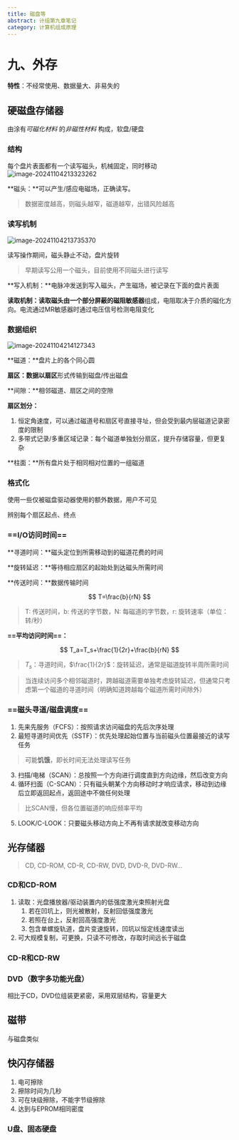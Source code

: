 ```yaml
---
title: 磁盘等
abstract: 计组第九章笔记
category: 计算机组成原理
---
```


# 九、外存

**特性**：不经常使用、数据量大、非易失的

## 硬磁盘存储器

由涂有*可磁化材料* 的*非磁性材料* 构成，软盘/硬盘

### 结构

每个盘片表面都有一个读写磁头，机械固定，同时移动![image-20241104213323262](C:\Users\ocl\AppData\Roaming\Typora\typora-user-images\image-20241104213323262.png)

**磁头：**可以产生/感应电磁场，正确读写。

> 数据密度越高，则磁头越窄，磁道越窄，出错风险越高

### 读写机制

![image-20241104213735370](C:\Users\ocl\AppData\Roaming\Typora\typora-user-images\image-20241104213735370.png)

读写操作期间，磁头静止不动，盘片旋转

> 早期读写公用一个磁头，目前使用不同磁头进行读写

**写入机制：**电脉冲发送到写入磁头，产生磁场，被记录在下面的盘片表面

**读取机制：**读取磁头由一个部分屏蔽的**磁阻敏感器**组成，电阻取决于介质的磁化方向。电流通过MR敏感器时通过电压信号检测电阻变化

### 数据组织

![image-20241104214127343](C:\Users\ocl\AppData\Roaming\Typora\typora-user-images\image-20241104214127343.png)

**磁道：**盘片上的各个同心圆

**扇区：**数据以**扇区**形式传输到磁盘/传出磁盘

**间隙：**相邻磁道、扇区之间的空隙

**扇区划分：**

1. 恒定角速度，可以通过磁道号和扇区号直接寻址，但会受到最内层磁道记录密度的限制
2. 多带式记录/多重区域记录：每个磁道单独划分扇区，提升存储容量，但更复杂

**柱面：**所有盘片处于相同相对位置的一组磁道

### 格式化

使用一些仅被磁盘驱动器使用的额外数据，用户不可见

辨别每个扇区起点、终点

### ==I/O访问时间==

**寻道时间：**磁头定位到所需移动到的磁道花费的时间

**旋转延迟：**等待相应扇区的起始处到达磁头所需时间

**传送时间：**数据传输时间

$$
T=\frac{b}{rN}
$$

> T: 传送时间，b: 传送的字节数，N: 每磁道的字节数，r: 旋转速率（单位：转/秒）

**==平均访问时间==：**

$$
T_a=T_s+\frac{1}{2r}+\frac{b}{rN}
$$

> $T_s$：寻道时间，$\frac{1}{2r}$：旋转延迟，通常是磁道旋转半周所需时间

> 当连续访问多个相邻磁道时，跨越磁道需要单独考虑旋转延迟，但通常只考虑第一个磁道的寻道时间（明确知道跨越每个磁道所需时间除外）

### ==磁头寻道/磁盘调度==

1. 先来先服务（FCFS）：按照请求访问磁盘的先后次序处理
2. 最短寻道时间优先（SSTF）：优先处理起始位置与当前磁头位置最接近的读写任务

> 可能**饥饿**，即长时间无法处理读写任务

3. 扫描/电梯（SCAN）：总按照一个方向进行调度直到方向边缘，然后改变方向
4. 循环扫面（C-SCAN）：只有磁头朝某个方向移动时才响应请求，移动到边缘后立即返回起点，返回途中不做任何处理

> 比SCAN慢，但各位置磁道的响应频率平均

5. LOOK/C-LOOK：只要磁头移动方向上不再有请求就改变移动方向

## 光存储器

> CD, CD-ROM, CD-R, CD-RW, DVD, DVD-R, DVD-RW...

### CD和CD-ROM

1. 读取：光盘播放器/驱动装置内的低强度激光束照射光盘
   1. 若在凹坑上，则光被散射，反射回低强度激光
   2. 若照在台上，反射回高强度激光
   3. 包含单螺旋轨道，盘片变速旋转，凹坑以恒定线速度读出
2. 可大规模复制，可更换，只读不可修改，存取时间远长于磁盘

### CD-R和CD-RW

### DVD（数字多功能光盘）

相比于CD，DVD位组装更紧密，采用双层结构，容量更大

## 磁带

与磁盘类似

## 快闪存储器

1. 电可擦除
2. 擦除时间为几秒
3. 可在块级擦除，不能字节级擦除
4. 达到与EPROM相同密度

### U盘、固态硬盘
